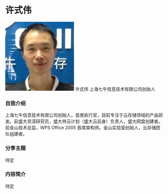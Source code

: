 # 许式伟 #

![](../images/xushiwei.jpg)
许式伟
上海七牛信息技术有限公司创始人

### 自我介绍
上海七牛信息技术有限公司创始人，首席执行官，目前专注于云存储领域的产品研发。前盛大资深研究员，盛大祥云计划（盛大云前身）负责人，盛大网盘创建者。前金山技术总监，WPS Office 2005 首席架构师。金山实验室创始人，云存储团队组建者。

### 分享主题

待定

### 内容简介

待定